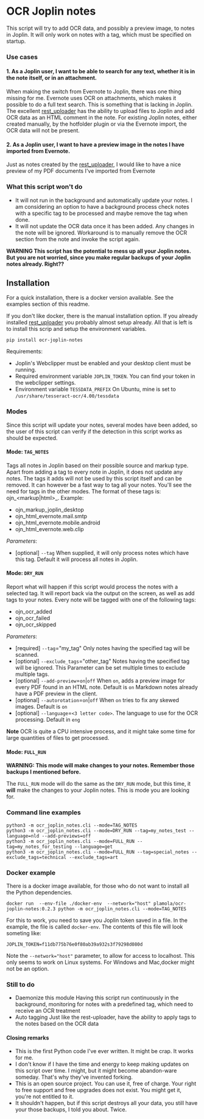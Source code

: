 OCR Joplin notes
========================

This script will try to add OCR data, and possibly a preview image, to notes in Joplin. It will only work on notes with a tag, which must be specified on startup.

### Use cases 
#### 1. As a Joplin user, I want to be able to search for any text, whether it is in the note itself, or in an attachment.
   When making the switch from Evernote to Joplin, there was one thing missing for me.
   Evernote uses OCR on attachments, which makes it possible to do a full text search. This is something that is lacking in Joplin.
   The excellent [rest_uploader](https://github.com/kellerjustin/rest-uploader) has the ability to upload files to Joplin and add OCR data as an HTML comment in the note.
   For existing Joplin notes, either created manually, by the hotfolder plugin or via the Evernote import, the OCR data will not be present.
#### 2. As a Joplin user, I want to have a preview image in the notes I have imported from Evernote.
   Just as notes created by the [rest_uploader](https://github.com/kellerjustin/rest-uploader), I would like to have a nice preview of my PDF documents I've imported from Evernote
                                                                                                                                                                                  
### What this script won't do
* It will not run in the background and automatically update your notes.
  I am considering an option to have a background process check notes with a specific tag to be processed and maybe remove the tag when done.
* It will not update the OCR data once it has been added. Any changes in the note will be ignored.
  Workaround is to manually remove the OCR section from the note and invoke the script again.


**WARNING This script has the potential to mess up all your Joplin notes. But you are not worried, since you make regular backups of your Joplin notes already. Right??**

## Installation
For a quick installation, there is a docker version available. See the examples section of this readme.

If you don't like docker, there is the manual installation option.
If you already installed [rest_uploader](https://github.com/kellerjustin/rest-uploader) you probably almost setup already.
All that is left is to install this scrip and setup the environment variables.

```shell
pip install ocr-joplin-notes
```

Requirements:
* Joplin's Webclipper must be enabled and your desktop client must be running.
* Required environment variable `JOPLIN_TOKEN`. You can find your token in the webclipper settings.
* Environment variable `TESSDATA_PREFIX` On Ubuntu, mine is set to `/usr/share/tesseract-ocr/4.00/tessdata`

### Modes
Since this script will update your notes, several modes have been added, so the user of this script can verify if the detection in this script works as should be expected.

#### Mode: `TAG_NOTES`
Tags all notes in Joplin based on their possible source and markup type.
Apart from adding a tag to every note in Joplin, it does not update any notes.
The tags it adds will not be used by this script itself and can be removed.
It can however be a fast way to tag all your notes. You'll see the need for tags in the other modes.
The format of these tags is: ojn_<markup|html>_<source>.
Example:
* ojn_markup_joplin_desktop
* ojn_html_evernote.mail.smtp
* ojn_html_evernote.mobile.android
* ojn_html_evernote.web.clip

*Parameters*:
* [optional] `--tag`
  When supplied, it will only process notes which have this tag. Default it will process all notes in Joplin.

#### Mode: `DRY_RUN`
Report what will happen if this script would process the notes with a selected tag.
It will report back via the output on the screen, as well as add tags to your notes.
Every note will be tagged with one of the following tags: 
* ojn_ocr_added
* ojn_ocr_failed
* ojn_ocr_skipped

*Parameters*:
* [required] `--tag`="my_tag"
  Only notes having the specified tag will be scanned.
* [optional] `--exclude_tags`="other_tag"
  Notes having the specified tag will be ignored. This Parameter can be set multiple times to exclude multiple tags.
* [optional] `--add-preview`=`on`|`off`
  When `on`, adds a preview image for every PDF found in an HTML note. Default is `on`
  Markdown notes already have a PDF preview in the client.
* [optional] `--autorotation`=`on`|`off`
  When `on` tries to fix any skewed images. Default is `on`
* [optional] `--language`=`<3 letter code>`. 
  The language to use for the OCR processing. Default in `eng`
  
**Note** OCR is quite a CPU intensive process, and it might take some time for large quantities of files to get processed.

#### Mode: `FULL_RUN`
**WARNING: This mode will make changes to your notes. Remember those backups I mentioned before.**

The `FULL_RUN` mode will do the same as the `DRY_RUN` mode, but this time, it **will** make the changes to your Joplin notes.
This is mode you are looking for.

### Command line examples

```shell
python3 -m ocr_joplin_notes.cli --mode=TAG_NOTES
python3 -m ocr_joplin_notes.cli --mode=DRY_RUN --tag=my_notes_test --language=nld --add-previews=off
python3 -m ocr_joplin_notes.cli --mode=FULL_RUN --tag=my_notes_for_testing --language=get
python3 -m ocr_joplin_notes.cli --mode=FULL_RUN --tag=special_notes --exclude_tags=technical --exclude_tags=art 
```

### Docker example

There is a docker image available, for those who do not want to install all the Python dependencies.
```shell
docker run  --env-file ./docker-env  --network="host" plamola/ocr-joplin-notes:0.2.3 python -m ocr_joplin_notes.cli --mode=TAG_NOTES
```
For this to work, you need to save you Joplin token saved in a file. In the example, the file is called `docker-env`. 
The contents of this file will look someting like:
```
JOPLIN_TOKEN=f11db775b76e0f80ab39a932s3f79298d080d
```
Note the `--network="host"` parameter, to allow for access to localhost. This only seems to work on Linux systems.
For Windows and Mac,docker might not be an option.                                                                                                   

### Still to do
* Daemonize this module
  Having this script run continuously in the background, monitoring for notes with a predefined tag, which need to receive an OCR treatment
* Auto tagging
  Just like the rest-uploader, have the ability to apply tags to the notes based on the OCR data

#### Closing remarks
* This is the first Python code I've ever written. It might be crap. It works for me. 
* I don't know if I have the time and energy to keep making updates on this script over time. I might, but it might become abandon-ware someday.
  That's why they've invented forking.
* This is an open source project. You can use it, free of charge.
  Your right to free support and free upgrades does not exist. You might get it, you're not entitled to it.
* It shouldn't happen, but if this script destroys all your data, you still have your those backups, I told you about. Twice.
